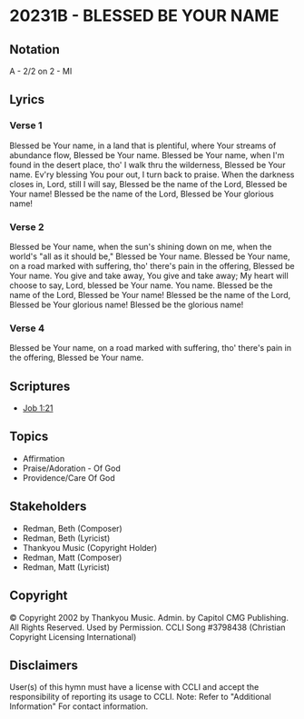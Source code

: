 # 20231B - BLESSED BE YOUR NAME

## Notation

A - 2/2 on 2 - MI

## Lyrics

### Verse 1

Blessed be Your name, in a land that is plentiful, where Your streams of abundance flow, Blessed be Your name. Blessed be Your name, when I'm found in the desert place, tho' I walk thru the wilderness, Blessed be Your name. Ev'ry blessing You pour out, I turn back to praise. When the darkness closes in, Lord, still I will say, Blessed be the name of the Lord, Blessed be Your name! Blessed be the name of the Lord,  Blessed be Your glorious name! 

### Verse 2

Blessed be Your name,  when the sun's shining down on me, when the world's "all as it should be,"  Blessed be Your name. Blessed be Your name, on a road marked with suffering, tho' there's pain in the offering, Blessed be Your name. You give and take away, You give and take away; My heart will choose to say, Lord, blessed be Your name.  You name. Blessed be the name of the Lord, Blessed be Your name! Blessed be the name of the Lord, Blessed be Your glorious name! Blessed be the glorious name!

### Verse 4

Blessed be Your name, on a road marked with suffering, tho' there's pain in the offering, Blessed be Your name. 


## Scriptures

- [Job 1:21](https://www.biblegateway.com/passage/?search=Job%201%3A21)

## Topics

- Affirmation
- Praise/Adoration - Of God
- Providence/Care Of God

## Stakeholders

- Redman, Beth (Composer)
- Redman, Beth (Lyricist)
- Thankyou Music (Copyright Holder)
- Redman, Matt (Composer)
- Redman, Matt (Lyricist)

## Copyright

© Copyright 2002 by Thankyou Music.  Admin. by Capitol CMG Publishing.  All Rights Reserved. Used by Permission. CCLI Song #3798438
(Christian Copyright Licensing International)

## Disclaimers

User(s) of this hymn must have a license with CCLI and accept the responsibility of reporting its usage to CCLI.
Note: Refer to "Additional Information" For contact information.

